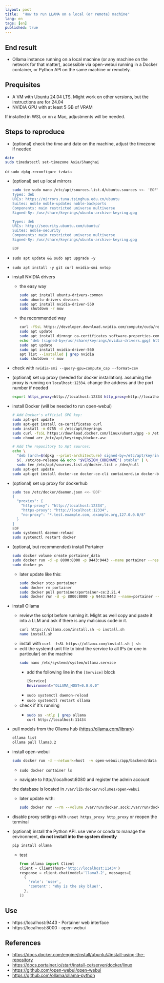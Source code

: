 ```yaml
---
layout: post
title:  "How to run LLAMA on a local (or remote) machine"
lang: en
tags: [en]
published: true
---
```




## End result

- Ollama instance running on a local machine (or any machine on the network for that matter), accessible via open-webui running in a Docker container, or Python API on the same machine or remotely.

## Prequisites

- A VM with Ubuntu 24.04 LTS. Might work on other versions, but the instructions are for 24.04
- NVIDIA GPU with at least 5 GB of VRAM

If installed in WSL or on a Mac, adjustments will be needed.

## Steps to reproduce

- (optional) check the time and date on the machine, adjust the timezone if needed
```bash
date
sudo timedatectl set-timezone Asia/Shanghai
```
or `sudo dpkg-reconfigure tzdata`

- (optional) set up local mirrors
  ```bash
  sudo tee sudo nano /etc/apt/sources.list.d/ubuntu.sources <<- 'EOF'
  Types: deb
  URIs: https://mirrors.tuna.tsinghua.edu.cn/ubuntu
  Suites: noble noble-updates noble-backports
  Components: main restricted universe multiverse
  Signed-By: /usr/share/keyrings/ubuntu-archive-keyring.gpg

  Types: deb
  URIs: http://security.ubuntu.com/ubuntu/
  Suites: noble-security
  Components: main restricted universe multiverse
  Signed-By: /usr/share/keyrings/ubuntu-archive-keyring.gpg

  EOF
  ```

- `sudo apt update && sudo apt upgrade -y`

- `sudo apt install -y git curl nvidia-smi nvtop`

- install NVIDIA drivers
  - the easy way
    ```bash
    sudo apt install ubuntu-drivers-common
    sudo ubuntu-drivers devices
    sudo apt install nvidia-driver-550
    sudo shutdown -r now
    ```
  - the recommended way
    ```bash
    curl -fSsL https://developer.download.nvidia.com/compute/cuda/repos/ubuntu2404/x86_64/3bf863cc.pub | gpg --dearmor | sudo tee /usr/share/keyrings/nvidia-drivers.gpg > /dev/null 2>&1
    sudo apt update
    sudo apt install dirmngr ca-certificates software-properties-common apt-transport-https dkms
    echo 'deb [signed-by=/usr/share/keyrings/nvidia-drivers.gpg] https://developer.download.nvidia.com/compute/cuda/repos/ubuntu2404/x86_64/ /' | sudo tee /etc/apt/sources.list.d/nvidia-drivers.list
    sudo apt update
    sudo apt install nvidia-driver-560
    apt list --installed | grep nvidia
    sudo shutdown -r now
    ```
- check with `nvidia-smi --query-gpu=compute_cap --format=csv`

- (optional) set up proxy (needed for docker installation). assuming the proxy is running on `localhost:12334`. change the address and the port number if needed
  ```bash
  export https_proxy=http://localhost:12334 http_proxy=http://localhost:12334
  ```
- install Docker (will be needed to run open-webui)
  ```bash
  # Add Docker's official GPG key:
  sudo apt-get update
  sudo apt-get install ca-certificates curl
  sudo install -m 0755 -d /etc/apt/keyrings
  sudo curl -fsSL https://download.docker.com/linux/ubuntu/gpg -o /etc/apt/keyrings/docker.asc
  sudo chmod a+r /etc/apt/keyrings/docker.asc

  # Add the repository to Apt sources:
  echo \
    "deb [arch=$(dpkg --print-architecture) signed-by=/etc/apt/keyrings/docker.asc] https://download.docker.com/linux/ubuntu \
    $(. /etc/os-release && echo "$VERSION_CODENAME") stable" | \
    sudo tee /etc/apt/sources.list.d/docker.list > /dev/null
  sudo apt-get update
  sudo apt-get install docker-ce docker-ce-cli containerd.io docker-buildx-plugin docker-compose-plugin
  ```

- (optional) set up proxy for dockerhub
  ```bash
  sudo tee /etc/docker/daemon.json <<-'EOF'
  {
    "proxies": {
      "http-proxy": "http://localhost:12334",
      "https-proxy": "http://localhost:12334",
      "no-proxy": "*.test.example.com,.example.org,127.0.0.0/8"
    }
  }
  EOF
  sudo systemctl daemon-reload
  sudo systemctl restart docker
  ```

- (optional, but recommended) install Portainer 
  ```bash
  sudo docker volume create portainer_data
  sudo docker run -d -p 8000:8000 -p 9443:9443 --name portainer --restart=always -v /var/run/docker.sock:/var/run/docker.sock -v portainer_data:/data portainer/portainer-ce:latest
  sudo docker ps
  ```
  - later update like this:
    ```bash
    sudo docker stop portainer
    sudo docker rm portainer
    sudo docker pull portainer/portainer-ce:2.21.4
    sudo docker run -d -p 8000:8000 -p 9443:9443 --name=portainer --restart=always -v /var/run/docker.sock:/var/run/docker.sock -v portainer_data:/data portainer/portainer-ce:2.21.4
    ```

- install Ollama
  - review the script before running it. Might as well copy and paste it into a LLM and ask if there is any malicious code in it.
    ```bash
    curl https://ollama.com/install.sh -o install.sh
    nano install.sh
    ```
  - install with `curl -fsSL https://ollama.com/install.sh | sh`
  - edit the systemd unit file to bind the service to all IPs (or one in particular) on the machine
    ```bash
    sudo nano /etc/systemd/system/ollama.service
    ```
    - add the following line in the `[Service]` block
      ```bash
      [Service]
      Environment="OLLAMA_HOST=0.0.0.0"
      ```
    - `sudo systemctl daemon-reload`
    - `sudo systemctl restart ollama`
  - check if it's running
    - ```bash
      sudo ss -ntlp | grep ollama
      curl http://localhost:11434
      ```
- pull models from the Ollama hub (https://ollama.com/library)
  ```bash
  ollama list
  ollama pull llama3.2
  ```
- install open-webui
  ```bash
  sudo docker run -d --network=host  -v open-webui:/app/backend/data -e OLLAMA_BASE_URL=http://127.0.0.1:11434 --name open-webui --restart always ghcr.io/open-webui/open-webui:ollama
  ```
  - `sudo docker container ls`

  - navigate to http://localhost:8080 and register the admin account
  
  the database is located in `/var/lib/docker/volumes/open-webui`

  - later update with:
    ```bash
    sudo docker run --rm --volume /var/run/docker.sock:/var/run/docker.sock containrrr/watchtower --run-once open-webui
    ```

- disable proxy settings with `unset https_proxy http_proxy` or reopen the terminal

- (optional) install the Python API. use venv or conda to manage the environment, **do not install into the system directly**
  ```bash
  pip install ollama
  ```
  - test
    ```python
    from ollama import Client
    client = Client(host='http://localhost:11434')
    response = client.chat(model='llama3.2', messages=[
      {
        'role': 'user',
        'content': 'Why is the sky blue?',
      },
    ])
    ```
  


## Use

- https://localhost:9443 - Portainer web interface
- https://localhost:8000 - open-webui

## References

- https://docs.docker.com/engine/install/ubuntu/#install-using-the-repository
- https://docs.portainer.io/start/install-ce/server/docker/linux
- https://github.com/open-webui/open-webui
- https://github.com/ollama/ollama-python